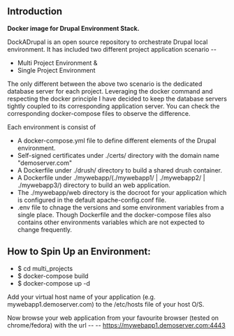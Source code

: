 ## Introduction

**Docker image for Drupal Environment Stack.**

DockADrupal is an open source repository to orchestrate Drupal local environment. It has included two different project application scenario --
  * Multi Project Environment &
  * Single Project Environment

The only different between the above two scenario is the dedicated database server for each project. Leveraging the docker command and respecting the docker principle I have decided to keep the database servers tightly coupled to its corresponding application server. You can check the corresponding docker-compose files to observe the difference.

Each environment is consist of 
  * A docker-compose.yml file to define different elements of the Drupal environment.
  * Self-signed certificates under ./certs/ directory with the domain name "demoserver.com"
  * A Dockerfile under ./drush/ directory to build a shared drush container.
  * A Dockerfile under ./mywebapp/(./mywebapp1/ | ./mywebapp2/ | ./mywebapp3/) directory to build an web application.
  * The ./mywebapp/web directory is the docroot for your application which is configured in the default apache-config.conf file.
  * .env file to chnage the versions and some environment variables from a single place. Though Dockerfile and the docker-compose files also contains other environments variables which are not expected to change frequently.
  
## How to Spin Up an Environment:
 
  * $ cd multi_projects
  * $ docker-compose build
  * $ docker-compose up -d
 
 Add your virtual host name of your application (e.g. mywebapp1.demoserver.com) to the /etc/hosts file of your host O/S.
 
 Now browse your web application from your favourite browser (tested on chrome/fedora) with the url --
  -- https://mywebapp1.demoserver.com:4443
  
 
